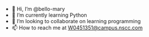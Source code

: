 - 👋 Hi, I’m @bello-mary
- 🌱 I’m currently learning Python
- 💞️ I’m looking to collaborate on learning programming
- 📫 How to reach me at W0451351@campus.nscc.com

<!---
bello-mary/bello-mary is a ✨ special ✨ repository because its `README.md` (this file) appears on your GitHub profile.
You can click the Preview link to take a look at your changes.
--->
